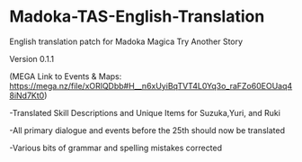 # Madoka-TAS-English-Translation
English translation patch for Madoka Magica Try Another Story

Version 0.1.1

(MEGA Link to Events & Maps: https://mega.nz/file/xORlQDbb#H__n6xUyiBqTVT4L0Yq3o_raFZo60EOUaq48iNd7Kt0)

-Translated Skill Descriptions and Unique Items for Suzuka,Yuri, and Ruki

-All primary dialogue and events before the 25th should now be translated

-Various bits of grammar and spelling mistakes corrected
